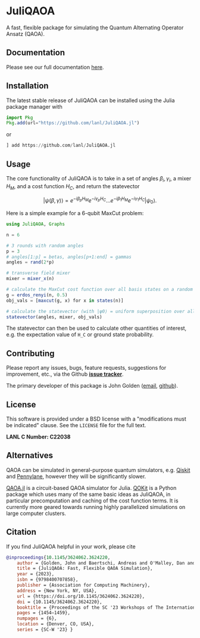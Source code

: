 # JuliQAOA

A fast, flexible package for simulating the Quantum Alternating Operator Ansatz (QAOA).

## Documentation

Please see our full documentation [here](https://lanl.github.io/JuliQAOA.jl/dev/).

## Installation

The latest stable release of JuliQAOA can be installed using the Julia package manager with

```julia
import Pkg
Pkg.add(url="https://github.com/lanl/JuliQAOA.jl")
```
or 
```julia
] add https://github.com/lanl/JuliQAOA.jl
```

## Usage

The core functionality of JuliQAOA is to take in a set of angles 
${\beta_i, \gamma_i}$, a mixer $H_M$, and a cost function $H_C$, and return the 
statevector

```math
|\psi(\beta, \gamma)\rangle = e^{-i \beta_p H_M} e^{-i \gamma_p H_C} \dots e^{-i \beta_1 
H_M} e^{-i \gamma_1 H_C} |\psi_0\rangle.
```

Here is a simple example for a 6-qubit MaxCut problem:

```julia
using JuliQAOA, Graphs

n = 6

# 3 rounds with random angles
p = 3
# angles[1:p] = betas, angles[p+1:end] = gammas
angles = rand(2*p)

# transverse field mixer
mixer = mixer_x(n) 

# calculate the MaxCut cost function over all basis states on a random G(n,p) graph
g = erdos_renyi(n, 0.5)
obj_vals = [maxcut(g, x) for x in states(n)]

# calculate the statevector (with |ψ0⟩ = uniform superposition over all states)
statevector(angles, mixer, obj_vals)
```

The statevector can then be used to calculate other quantities of interest, e.g. the 
expectation value of ``H_C`` or ground state probability.

## Contributing

Please report any issues, bugs, feature requests, suggestions for improvement, etc., via the
Github **[issue tracker](https://github.com/lanl/JuliQAOA.jl/issues)**. 

The primary developer of this package is John Golden ([email](mailto:golden@lanl.gov), [github](https://github.com/johngolden)). 

## License

This software is provided under a BSD license with a "modifications must be indicated"
clause. See the `LICENSE` file for the full text. 

**LANL C Number: C22038**

## Alternatives

QAOA can be simulated in general-purpose quantum simulators, e.g. 
[Qiskit](https://qiskit.org/documentation/stable/0.40/tutorials/algorithms/05_qaoa.html) 
and [Pennylane](https://pennylane.ai/qml/demos/tutorial_qaoa_intro/), however they will be
significantly slower.

[QAOA.jl](https://github.com/FZJ-PGI-12/QAOA.jl) is a circuit-based QAOA simulator for
Julia. [QOKit](https://github.com/jpmorganchase/QOKit/tree/main) is a Python package which
uses many of the same basic ideas as JuliQAOA, in particular precomputation and caching of
the cost function terms. It is currently more geared towards running highly parallelized 
simulations on large computer clusters.

## Citation

If you find JuliQAOA helpful in your work, please cite

```bibtex
@inproceedings{10.1145/3624062.3624220, 
    author = {Golden, John and Baertschi, Andreas and O'Malley, Dan and Pelofske, Elijah and Eidenbenz, Stephan}, 
    title = {JuliQAOA: Fast, Flexible QAOA Simulation},
    year = {2023}, 
    isbn = {9798400707858},
    publisher = {Association for Computing Machinery}, 
    address = {New York, NY, USA}, 
    url = {https://doi.org/10.1145/3624062.3624220}, 
    doi = {10.1145/3624062.3624220},
    booktitle = {Proceedings of the SC '23 Workshops of The International Conference on High Performance Computing, Network, Storage, and Analysis}, 
    pages = {1454–1459}, 
    numpages = {6}, 
    location = {Denver, CO, USA}, 
    series = {SC-W '23} }
```
